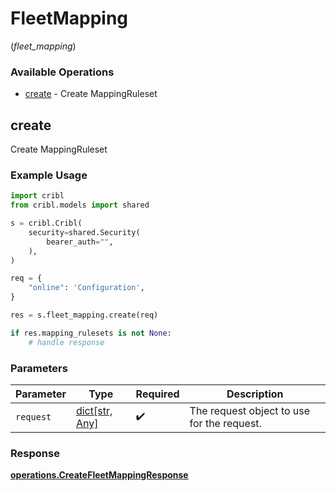 # FleetMapping
(*fleet_mapping*)

### Available Operations

* [create](#create) - Create MappingRuleset

## create

Create MappingRuleset

### Example Usage

```python
import cribl
from cribl.models import shared

s = cribl.Cribl(
    security=shared.Security(
        bearer_auth="",
    ),
)

req = {
    "online": 'Configuration',
}

res = s.fleet_mapping.create(req)

if res.mapping_rulesets is not None:
    # handle response
```

### Parameters

| Parameter                                  | Type                                       | Required                                   | Description                                |
| ------------------------------------------ | ------------------------------------------ | ------------------------------------------ | ------------------------------------------ |
| `request`                                  | [dict[str, Any]](../../models//.md)        | :heavy_check_mark:                         | The request object to use for the request. |


### Response

**[operations.CreateFleetMappingResponse](../../models/operations/createfleetmappingresponse.md)**

